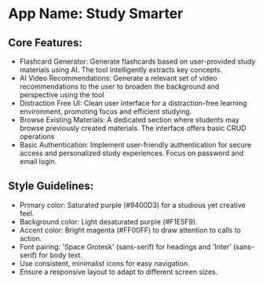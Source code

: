 # **App Name**: Study Smarter

## Core Features:

- Flashcard Generator: Generate flashcards based on user-provided study materials using AI. The tool intelligently extracts key concepts.
- AI Video Recommendations: Generate a relevant set of video recommendations to the user to broaden the background and perspective using the tool
- Distraction Free UI: Clean user interface for a distraction-free learning environment, promoting focus and efficient studying.
- Browse Existing Materials: A dedicated section where students may browse previously created materials. The interface offers basic CRUD operations
- Basic Authentication: Implement user-friendly authentication for secure access and personalized study experiences. Focus on password and email login.

## Style Guidelines:

- Primary color: Saturated purple (#9400D3) for a studious yet creative feel.
- Background color: Light desaturated purple (#F1E5F9).
- Accent color: Bright magenta (#FF00FF) to draw attention to calls to action.
- Font pairing: 'Space Grotesk' (sans-serif) for headings and 'Inter' (sans-serif) for body text.
- Use consistent, minimalist icons for easy navigation.
- Ensure a responsive layout to adapt to different screen sizes.